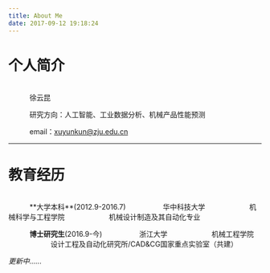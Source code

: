 ```yaml
---
title: About Me
date: 2017-09-12 19:18:24
---
```

个人简介
===
</br>
&emsp;&emsp;&emsp;徐云昆

&emsp;&emsp;&emsp;研究方向：人工智能、工业数据分析、机械产品性能预测

&emsp;&emsp;&emsp;email：xuyunkun@zju.edu.cn
***
教育经历
===
</br>
&emsp;&emsp;&emsp;**大学本科**(2012.9-2016.7)
&emsp;&emsp;&emsp;&emsp;&emsp;华中科技大学
&emsp;&emsp;&emsp;&emsp;&emsp;&emsp;机械科学与工程学院
&emsp;&emsp;&emsp;&emsp;&emsp;&emsp;机械设计制造及其自动化专业

&emsp;&emsp;&emsp;**博士研究生**(2016.9-今)
&emsp;&emsp;&emsp;&emsp;&emsp;浙江大学
&emsp;&emsp;&emsp;&emsp;&emsp;&emsp;机械工程学院
&emsp;&emsp;&emsp;&emsp;&emsp;&emsp;设计工程及自动化研究所/CAD&CG国家重点实验室（共建）


*更新中......*